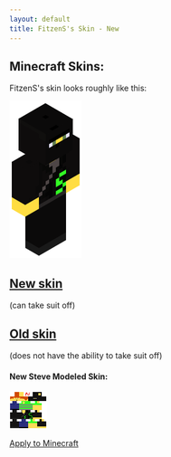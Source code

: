```yaml
---
layout: default
title: FitzenS's Skin - New
---
```


<style>
	img[alt=render]	{ width: 50; height: 113 }
	img[alt=skin]		{ width: 128; height: 128; border: 1px solid white }
</style>
## Minecraft Skins:

FitzenS's skin looks roughly like this:

![render](../render.png)

## [New skin]()
(can take suit off)

## [Old skin](../old/)
(does not have the ability to take suit off)

#### New Steve Modeled Skin:

[![skin](steve.png)](//raw.githubusercontent.com/nfitzen/nfitzen.github.io/master/mc-skin/FitzenS/new/steve.png)

[Apply to Minecraft](apply)